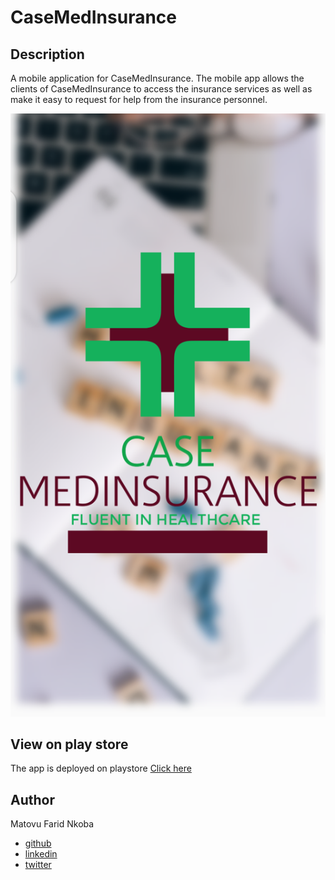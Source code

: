 # CaseMedInsurance

## Description
A mobile application for CaseMedInsurance.
The mobile app allows the clients of CaseMedInsurance to access the insurance services as well as make it easy to request for help from the insurance personnel.

![screenshot](./assets/images/splash.png)

## View on play store
The app is deployed on playstore
[Click here](https://play.google.com/store/apps/details?id=com.faridorg.case_app)

## Author
Matovu Farid Nkoba
- [github](https://github.com/matovu-farid)
- [linkedin](https://www.linkedin.com/in/matovu-farid-48b80257)
- [twitter](https://twitter.com/matovu100)

